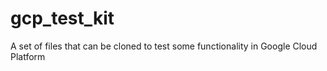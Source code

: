 # gcp_test_kit
A set of files that can be cloned to test some functionality in Google Cloud Platform
